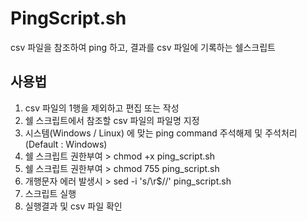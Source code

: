 # PingScript.sh
csv 파일을 참조하여 ping 하고, 결과를 csv 파일에 기록하는 쉘스크립트

## 사용법
1. csv 파일의 1행을 제외하고 편집 또는 작성
2. 쉘 스크립트에서 참조할 csv 파일의 파일명 지정
3. 시스템(Windows / Linux) 에 맞는 ping command 주석해제 및 주석처리 (Default : Windows)
4. 쉘 스크립트 권한부여 > chmod +x ping_script.sh
5. 쉘 스크립트 권한부여 > chmod 755 ping_script.sh
6. 개행문자 에러 발생시 > sed -i 's/\r$//' ping_script.sh
8. 스크립트 실행
9. 실행결과 및 csv 파일 확인
